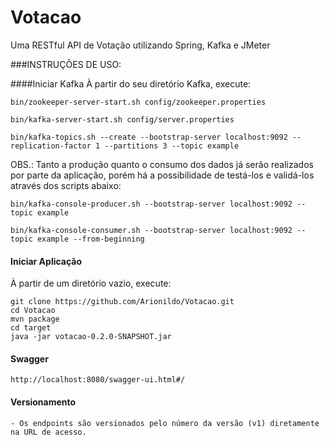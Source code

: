 # Votacao
Uma RESTful API de Votação utilizando Spring, Kafka e JMeter

###INSTRUÇÕES DE USO:

####Iniciar Kafka
À partir do seu diretório Kafka, execute:
````
bin/zookeeper-server-start.sh config/zookeeper.properties

bin/kafka-server-start.sh config/server.properties

bin/kafka-topics.sh --create --bootstrap-server localhost:9092 --replication-factor 1 --partitions 3 --topic example
````
OBS.: Tanto a produção quanto o consumo dos dados já serão realizados por parte da aplicação, porém há a possibilidade de testá-los e validá-los através dos scripts abaixo:
```` 
bin/kafka-console-producer.sh --bootstrap-server localhost:9092 --topic example

bin/kafka-console-consumer.sh --bootstrap-server localhost:9092 --topic example --from-beginning
````

#### Iniciar Aplicação
À partir de um diretório vazio, execute:
````
git clone https://github.com/Arionildo/Votacao.git
cd Votacao
mvn package
cd target
java -jar votacao-0.2.0-SNAPSHOT.jar
````

#### Swagger

````
http://localhost:8080/swagger-ui.html#/
````

#### Versionamento
    - Os endpoints são versionados pelo número da versão (v1) diretamente na URL de acesso.
